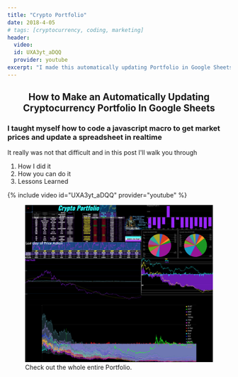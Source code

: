 ```yaml
---
title: "Crypto Portfolio"
date: 2018-4-05
# tags: [cryptocurrency, coding, marketing]
header:
  video:
  id: UXA3yt_aDQQ
  provider: youtube
excerpt: "I made this automatically updating Portfolio in Google Sheets"
---
```

<center>
<h2> How to Make an Automatically Updating Cryptocurrency Portfolio In Google Sheets </h2>
</center>
<h3>
I taught myself how to code a javascript macro to get market prices and update a spreadsheet in realtime
</h3>
<p>
It really was not that difficult and in this post I'll walk you through


<ol type = "1">
<li>How I did it</li>
<li>How you can do it</li>
<li>Lessons Learned</li>
</ol>
</p>


{% include video id="UXA3yt_aDQQ" provider="youtube" %}


<figure class="align-center">
  <img src="/images/crypto.png" alt="">
  <figcaption>Check out the whole entire Portfolio.</figcaption>
</figure>
